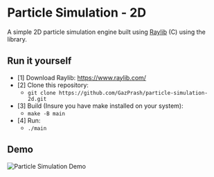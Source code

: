 # Particle Simulation - 2D

A simple 2D particle simulation engine built using [Raylib](https://www.raylib.com/) (C) using the library.

## Run it yourself
- [1] Download Raylib: https://www.raylib.com/
- [2] Clone this repository:
  - `git clone https://github.com/GazPrash/particle-simulation-2d.git`
- [3] Build (Insure you have make installed on your system):
  - `make -B main`
- [4] Run:
  - `./main`

## Demo
![Particle Simulation Demo](path_to_your_gif.gif)
